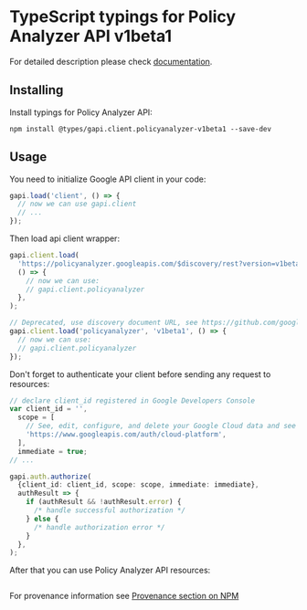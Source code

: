 # TypeScript typings for Policy Analyzer API v1beta1

For detailed description please check [documentation](https://www.google.com).

## Installing

Install typings for Policy Analyzer API:

```
npm install @types/gapi.client.policyanalyzer-v1beta1 --save-dev
```

## Usage

You need to initialize Google API client in your code:

```typescript
gapi.load('client', () => {
  // now we can use gapi.client
  // ...
});
```

Then load api client wrapper:

```typescript
gapi.client.load(
  'https://policyanalyzer.googleapis.com/$discovery/rest?version=v1beta1',
  () => {
    // now we can use:
    // gapi.client.policyanalyzer
  },
);
```

```typescript
// Deprecated, use discovery document URL, see https://github.com/google/google-api-javascript-client/blob/master/docs/reference.md#----gapiclientloadname----version----callback--
gapi.client.load('policyanalyzer', 'v1beta1', () => {
  // now we can use:
  // gapi.client.policyanalyzer
});
```

Don't forget to authenticate your client before sending any request to resources:

```typescript
// declare client_id registered in Google Developers Console
var client_id = '',
  scope = [
    // See, edit, configure, and delete your Google Cloud data and see the email address for your Google Account.
    'https://www.googleapis.com/auth/cloud-platform',
  ],
  immediate = true;
// ...

gapi.auth.authorize(
  {client_id: client_id, scope: scope, immediate: immediate},
  authResult => {
    if (authResult && !authResult.error) {
      /* handle successful authorization */
    } else {
      /* handle authorization error */
    }
  },
);
```

After that you can use Policy Analyzer API resources: <!-- TODO: make this work for multiple namespaces -->

```typescript

```

For provenance information see [Provenance section on NPM](https://www.npmjs.com/package/@maxim_mazurok/gapi.client.policyanalyzer-v1beta1#Provenance:~:text=none-,Provenance,-Built%20and%20signed)
